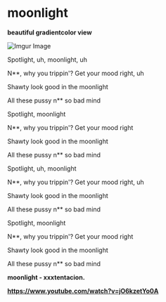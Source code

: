 # moonlight
**beautiful gradientcolor view**





![Imgur Image](https://i.imgur.com/RKTpbdm.png)



Spotlight, uh, moonlight, uh

N**, why you trippin'? Get your mood right, uh


Shawty look good in the moonlight


All these pussy n** so bad mind


Spotlight, moonlight

N**, why you trippin'? Get your mood right


Shawty look good in the moonlight


All these pussy n** so bad mind


Spotlight, uh, moonlight

N**, why you trippin'? Get your mood right, uh

Shawty look good in the moonlight

All these pussy n** so bad mind

Spotlight, moonlight

N**, why you trippin'? Get your mood right

Shawty look good in the moonlight

All these pussy n** so bad mind



**moonlight - xxxtentacion.**


**https://www.youtube.com/watch?v=jO6kzetYo0A**

